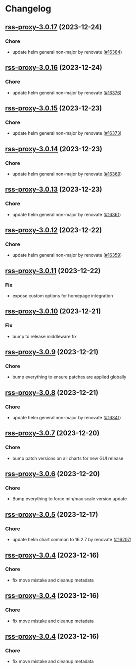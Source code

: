 # Changelog



## [rss-proxy-3.0.17](https://github.com/truecharts/charts/compare/rss-proxy-3.0.16...rss-proxy-3.0.17) (2023-12-24)

### Chore

- update helm general non-major by renovate ([#16384](https://github.com/truecharts/charts/issues/16384))
  
  


## [rss-proxy-3.0.16](https://github.com/truecharts/charts/compare/rss-proxy-3.0.15...rss-proxy-3.0.16) (2023-12-24)

### Chore

- update helm general non-major by renovate ([#16376](https://github.com/truecharts/charts/issues/16376))
  
  


## [rss-proxy-3.0.15](https://github.com/truecharts/charts/compare/rss-proxy-3.0.14...rss-proxy-3.0.15) (2023-12-23)

### Chore

- update helm general non-major by renovate ([#16373](https://github.com/truecharts/charts/issues/16373))
  
  


## [rss-proxy-3.0.14](https://github.com/truecharts/charts/compare/rss-proxy-3.0.13...rss-proxy-3.0.14) (2023-12-23)

### Chore

- update helm general non-major by renovate ([#16369](https://github.com/truecharts/charts/issues/16369))
  
  


## [rss-proxy-3.0.13](https://github.com/truecharts/charts/compare/rss-proxy-3.0.12...rss-proxy-3.0.13) (2023-12-23)

### Chore

- update helm general non-major by renovate ([#16361](https://github.com/truecharts/charts/issues/16361))
  
  


## [rss-proxy-3.0.12](https://github.com/truecharts/charts/compare/rss-proxy-3.0.11...rss-proxy-3.0.12) (2023-12-22)

### Chore

- update helm general non-major by renovate ([#16359](https://github.com/truecharts/charts/issues/16359))
  
  


## [rss-proxy-3.0.11](https://github.com/truecharts/charts/compare/rss-proxy-3.0.10...rss-proxy-3.0.11) (2023-12-22)

### Fix

- expose custom options for homepage integration
  
  


## [rss-proxy-3.0.10](https://github.com/truecharts/charts/compare/rss-proxy-3.0.9...rss-proxy-3.0.10) (2023-12-21)

### Fix

- bump to release middleware fix
  
  


## [rss-proxy-3.0.9](https://github.com/truecharts/charts/compare/rss-proxy-3.0.8...rss-proxy-3.0.9) (2023-12-21)

### Chore

- bump everything to ensure patches are applied globally
  
  


## [rss-proxy-3.0.8](https://github.com/truecharts/charts/compare/rss-proxy-3.0.7...rss-proxy-3.0.8) (2023-12-21)

### Chore

- update helm general non-major by renovate ([#16341](https://github.com/truecharts/charts/issues/16341))
  
  


## [rss-proxy-3.0.7](https://github.com/truecharts/charts/compare/rss-proxy-3.0.6...rss-proxy-3.0.7) (2023-12-20)

### Chore

- bump patch versions on all charts for new GUI release
  
  


## [rss-proxy-3.0.6](https://github.com/truecharts/charts/compare/rss-proxy-3.0.5...rss-proxy-3.0.6) (2023-12-20)

### Chore

- Bump everything to force min/max scale version update
  
  


## [rss-proxy-3.0.5](https://github.com/truecharts/charts/compare/rss-proxy-3.0.4...rss-proxy-3.0.5) (2023-12-17)

### Chore

- update helm chart common to 16.2.7 by renovate ([#16207](https://github.com/truecharts/charts/issues/16207))
  
  


## [rss-proxy-3.0.4](https://github.com/truecharts/charts/compare/rss-proxy-2.0.12...rss-proxy-3.0.4) (2023-12-16)

### Chore

- fix move mistake and cleanup metadata
  
  


## [rss-proxy-3.0.4](https://github.com/truecharts/charts/compare/rss-proxy-2.0.12...rss-proxy-3.0.4) (2023-12-16)

### Chore

- fix move mistake and cleanup metadata
  
  


## [rss-proxy-3.0.4](https://github.com/truecharts/charts/compare/rss-proxy-2.0.12...rss-proxy-3.0.4) (2023-12-16)

### Chore

- fix move mistake and cleanup metadata
  
  